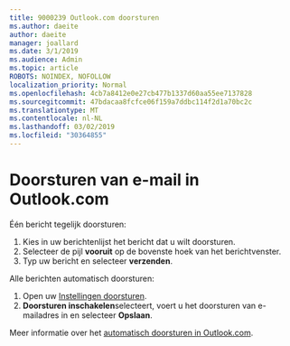 ```yaml
---
title: 9000239 Outlook.com doorsturen
ms.author: daeite
author: daeite
manager: joallard
ms.date: 3/1/2019
ms.audience: Admin
ms.topic: article
ROBOTS: NOINDEX, NOFOLLOW
localization_priority: Normal
ms.openlocfilehash: 4cb7a8412e0e27cb477b1337d60aa55ee7137828
ms.sourcegitcommit: 47bdacaa8fcfce06f159a7ddbc114f2d1a70bc2c
ms.translationtype: MT
ms.contentlocale: nl-NL
ms.lasthandoff: 03/02/2019
ms.locfileid: "30364855"
---
```

# <a name="forwarding-email-in-outlookcom"></a>Doorsturen van e-mail in Outlook.com

Één bericht tegelijk doorsturen:

1. Kies in uw berichtenlijst het bericht dat u wilt doorsturen.
2. Selecteer de pijl **vooruit** op de bovenste hoek van het berichtvenster.
3. Typ uw bericht en selecteer **verzenden**.

Alle berichten automatisch doorsturen:

1. Open uw [Instellingen doorsturen](https://outlook.live.com/mail/options/mail/forwarding/forwardingOption).
2. **Doorsturen inschakelen**selecteert, voert u het doorsturen van e-mailadres in en selecteer **Opslaan**.

Meer informatie over het [automatisch doorsturen in Outlook.com](https://support.office.com/article/6246987c-6c8f-4144-b255-14fc07007dad).